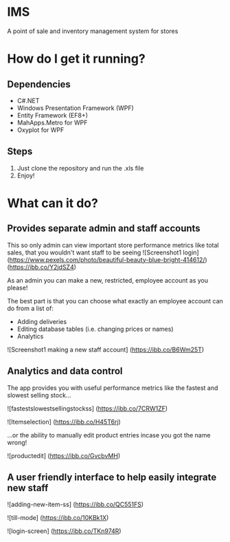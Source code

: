 # IMS

A point of sale and inventory management system for stores

# How do I get it running?
## Dependencies
* C#.NET
* Windows Presentation Framework (WPF)
* Entity Framework (EF8+)
* MahApps.Metro for WPF
* Oxyplot for WPF

## Steps
1. Just clone the repository and run the .xls file
2. Enjoy!

# What can it do?
## Provides separate admin and staff accounts
This so only admin can view important store performance metrics like total sales, that you wouldn't want staff to be seeing
![Screenshot1 login]
(https://www.pexels.com/photo/beautiful-beauty-blue-bright-414612/)
(https://ibb.co/Y2jdSZ4)

As an admin you can make a new, restricted, employee account as you please!

The best part is that you can choose what exactly an employee account can do from a list of:
* Adding deliveries
* Editing database tables (i.e. changing prices or names)
* Analytics

![Screenshot1 making a new staff account]
(https://ibb.co/B6Wm25T)

## Analytics and data control
The app provides you with useful performance metrics like the fastest and slowest selling stock...

![fastestslowestsellingstockss]
(https://ibb.co/7CRW1ZF)

![Itemselection]
(https://ibb.co/H45T6rj)

...or the ability to manually edit product entries incase you got the name wrong!

![productedit]
(https://ibb.co/GvcbvMH)

## A user friendly interface to help easily integrate new staff
![adding-new-item-ss]
(https://ibb.co/QC551FS)

![till-mode]
(https://ibb.co/10KBk1X)

![login-screen]
(https://ibb.co/TKn974R)
